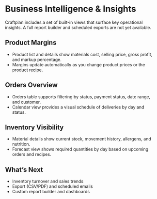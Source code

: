 # Business Intelligence & Insights

Craftplan includes a set of built-in views that surface key operational insights. A full report builder and scheduled exports are not yet available.

## Product Margins

- Product list and details show materials cost, selling price, gross profit, and markup percentage.
- Margins update automatically as you change product prices or the product recipe.

## Orders Overview

- Orders table supports filtering by status, payment status, date range, and customer.
- Calendar view provides a visual schedule of deliveries by day and status.

## Inventory Visibility

- Material details show current stock, movement history, allergens, and nutrition.
- Forecast view shows required quantities by day based on upcoming orders and recipes.

## What’s Next

- Inventory turnover and sales trends
- Export (CSV/PDF) and scheduled emails
- Custom report builder and dashboards
